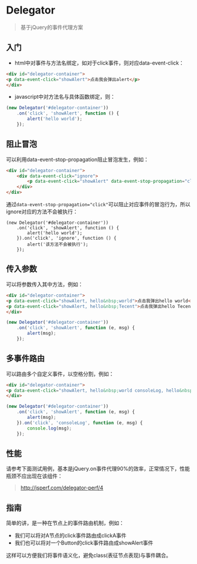 Delegator
=========

> 基于jQuery的事件代理方案

入门
-----

* html中对事件与方法名绑定，如对于click事件，则对应data-event-click：
```html
<div id="delegator-container">
<p data-event-click="showAlert">点击我会弹出alert</p>
</div>
```

* javascript中对方法名与具体函数绑定，则：
```javascript
(new Delegator('#delegator-container'))
    .on('click', 'showAlert', function () {
        alert('hello world');
    });
```

阻止冒泡
--------

可以利用data-event-stop-propagation阻止冒泡发生，例如：

```html
<div id="delegator-container">
    <div data-event-click="ignore">
        <p data-event-click="showAlert" data-event-stop-propagation="click">点击我会弹出alert</p>
    </div>
</div>
```

通过`data-event-stop-propagation="click"`可以阻止对应事件的冒泡行为，所以ignore对应的方法不会被执行：

```
(new Delegator('#delegator-container'))
    .on('click', 'showAlert', function () {
        alert('hello world');
    }).on('click', 'ignore', function () {
        alert('该方法不会被执行');
    });
```

传入参数
--------

可以将参数传入其中方法，例如：
```html
<div id="delegator-container">
<p data-event-click="showAlert, hello&nbsp;world">点击我弹出hello world</p>
<p data-event-click="showAlert, hello&nbsp;Tecent">点击我弹出hello Tecent</p>
</div>
```

```javascript
(new Delegator('#delegator-container'))
    .on('click', 'showAlert', function (e, msg) {
        alert(msg);
    });
```

多事件路由
---------

可以路由多个自定义事件，以空格分割，例如：

```html
<div id="delegator-container">
<p data-event-click="showAlert, hello&nbsp;world consoleLog, hello&nbsp;Tencent">点击我弹出hello world并在控制台打印hello Tencent</p>
</div>
```

```javascript
(new Delegator('#delegator-container'))
    .on('click', 'showAlert', function (e, msg) {
        alert(msg);
    }).on('click', 'consoleLog', function (e, msg) {
        console.log(msg);
    });
```

性能
----

请参考下面测试用例，基本是jQuery.on事件代理90%的效率，正常情况下，性能瓶颈不应出现在该组件：

> http://jsperf.com/delegator-perf/4

指南
----

简单的讲，是一种在节点上的事件路由机制，例如：

* 我们可以将对A节点的click事件路由成clickA事件
* 我们也可以将对一个Button的click事件路由成showAlert事件

这样可以方便我们将事件语义化，避免class(表征节点表现)与事件耦合。

